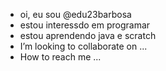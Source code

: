 - oi, eu sou @edu23barbosa
- estou interessdo em programar
-  estou aprendendo java e scratch
- I’m looking to collaborate on ...
- How to reach me ...

<!---
edu23barbosa/edu23barbosa is a ✨ special ✨ repository because its `README.md` (this file) appears on your GitHub profile.
You can click the Preview link to take a look at your changes.
--->
